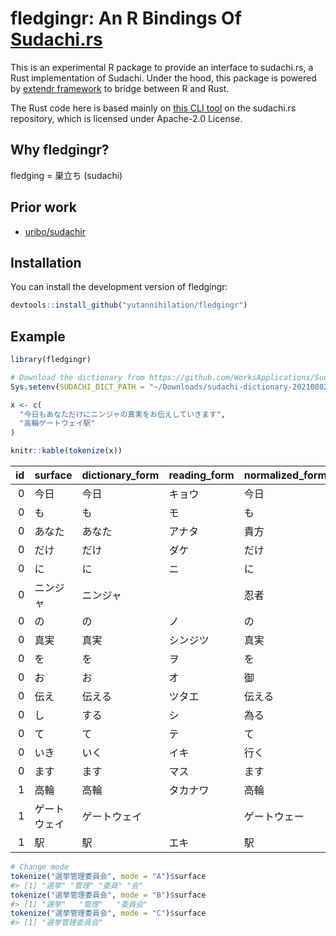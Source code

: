 
<!-- README.md is generated from README.Rmd. Please edit that file -->

# fledgingr: An R Bindings Of [Sudachi.rs](https://github.com/WorksApplications/sudachi.rs)

<!-- badges: start -->
<!-- badges: end -->

This is an experimental R package to provide an interface to sudachi.rs,
a Rust implementation of Sudachi. Under the hood, this package is
powered by [extendr framework](https://extendr.github.io/) to bridge
between R and Rust.

The Rust code here is based mainly on [this CLI
tool](https://github.com/WorksApplications/sudachi.rs/blob/ad1f15818536a379c668ea48fcebaca2278df38e/sudachi-cli/src/main.rs)
on the sudachi.rs repository, which is licensed under Apache-2.0
License.

## Why fledgingr?

fledging = 巣立ち (sudachi)

## Prior work

-   [uribo/sudachir](https://github.com/uribo/sudachir)

## Installation

You can install the development version of fledgingr:

``` r
devtools::install_github("yutannihilation/fledgingr")
```

## Example

``` r
library(fledgingr)

# Download the dictionary from https://github.com/WorksApplications/SudachiDict
Sys.setenv(SUDACHI_DICT_PATH = "~/Downloads/sudachi-dictionary-20210802/system_full.dic")

x <- c(
  "今日もあなただけにニンジャの真実をお伝えしていきます",
  "高輪ゲートウェイ駅"
)

knitr::kable(tokenize(x))
```

|  id | surface      | dictionary_form | reading_form | normalized_form | part_of_speech1 | part_of_speech2 | part_of_speech3 | part_of_speech4 | inflectional_type | inflectional_form |
|----:|:-------------|:----------------|:-------------|:----------------|:----------------|:----------------|:----------------|:----------------|:------------------|:------------------|
|   0 | 今日         | 今日            | キョウ       | 今日            | 名詞            | 普通名詞        | 副詞可能        | \*              | \*                | \*                |
|   0 | も           | も              | モ           | も              | 助詞            | 係助詞          | \*              | \*              | \*                | \*                |
|   0 | あなた       | あなた          | アナタ       | 貴方            | 代名詞          | \*              | \*              | \*              | \*                | \*                |
|   0 | だけ         | だけ            | ダケ         | だけ            | 助詞            | 副助詞          | \*              | \*              | \*                | \*                |
|   0 | に           | に              | ニ           | に              | 助詞            | 格助詞          | \*              | \*              | \*                | \*                |
|   0 | ニンジャ     | ニンジャ        |              | 忍者            | 名詞            | 普通名詞        | 一般            | \*              | \*                | \*                |
|   0 | の           | の              | ノ           | の              | 助詞            | 格助詞          | \*              | \*              | \*                | \*                |
|   0 | 真実         | 真実            | シンジツ     | 真実            | 名詞            | 普通名詞        | 一般            | \*              | \*                | \*                |
|   0 | を           | を              | ヲ           | を              | 助詞            | 格助詞          | \*              | \*              | \*                | \*                |
|   0 | お           | お              | オ           | 御              | 接頭辞          | \*              | \*              | \*              | \*                | \*                |
|   0 | 伝え         | 伝える          | ツタエ       | 伝える          | 動詞            | 一般            | \*              | \*              | 下一段-ア行       | 連用形-一般       |
|   0 | し           | する            | シ           | 為る            | 動詞            | 非自立可能      | \*              | \*              | サ行変格          | 連用形-一般       |
|   0 | て           | て              | テ           | て              | 助詞            | 接続助詞        | \*              | \*              | \*                | \*                |
|   0 | いき         | いく            | イキ         | 行く            | 動詞            | 非自立可能      | \*              | \*              | 五段-カ行         | 連用形-一般       |
|   0 | ます         | ます            | マス         | ます            | 助動詞          | \*              | \*              | \*              | 助動詞-マス       | 終止形-一般       |
|   1 | 高輪         | 高輪            | タカナワ     | 高輪            | 名詞            | 固有名詞        | 地名            | 一般            | \*                | \*                |
|   1 | ゲートウェイ | ゲートウェイ    |              | ゲートウェー    | 名詞            | 普通名詞        | 一般            | \*              | \*                | \*                |
|   1 | 駅           | 駅              | エキ         | 駅              | 名詞            | 普通名詞        | 一般            | \*              | \*                | \*                |

``` r
# Change mode
tokenize("選挙管理委員会", mode = "A")$surface
#> [1] "選挙" "管理" "委員" "会"
tokenize("選挙管理委員会", mode = "B")$surface
#> [1] "選挙"   "管理"   "委員会"
tokenize("選挙管理委員会", mode = "C")$surface
#> [1] "選挙管理委員会"
```
